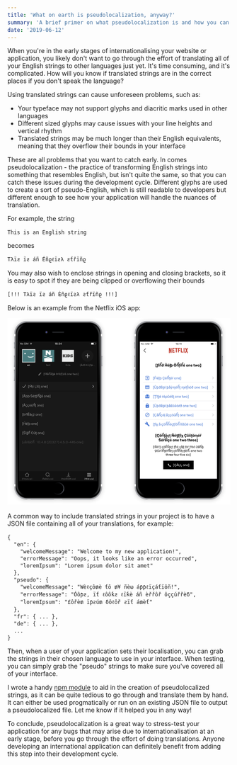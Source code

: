 ```yaml
---
title: 'What on earth is pseudolocalization, anyway?'
summary: 'A brief primer on what pseudolocalization is and how you can use it in your own project.'
date: '2019-06-12'
---
```


When you're in the early stages of internationalising your website or application, you likely don't want to go through the effort of translating all of your English strings to other languages just yet. It's time consuming, and it's complicated. How will you know if translated strings are in the correct places if you don't speak the language?

Using translated strings can cause unforeseen problems, such as:

- Your typeface may not support glyphs and diacritic marks used in other languages
- Different sized glyphs may cause issues with your line heights and vertical rhythm
- Translated strings may be much longer than their English equivalents, meaning that they overflow their bounds in your interface

These are all problems that you want to catch early. In comes pseudolocalization - the practice of transforming English strings into something that resembles English, but isn't quite the same, so that you can catch these issues during the development cycle. Different glyphs are used to create a sort of pseudo-English, which is still readable to developers but different enough to see how your application will handle the nuances of translation.

For example, the string

```
This is an English string
```

becomes

```
Tλïƨ ïƨ áñ Éñϱℓïƨλ ƨƭřïñϱ
```

You may also wish to enclose strings in opening and closing brackets, so it is easy to spot if they are being clipped or overflowing their bounds

```
[!!! Tλïƨ ïƨ áñ Éñϱℓïƨλ ƨƭřïñϱ !!!]
```

Below is an example from the Netflix iOS app:

![Netflix iOS app](./netflix.png)

A common way to include translated strings in your project is to have a JSON file containing all of your translations, for example:

```
{
  "en": {
    "welcomeMessage": "Welcome to my new application!",
    "errorMessage": "Oops, it looks like an error occurred",
    "loremIpsum": "Lorem ipsum dolor sit amet"
  },
  "pseudo": {
    "welcomeMessage": "Wèℓçô₥è ƭô ₥¥ ñèω áƥƥℓïçáƭïôñ!",
    "errorMessage": "Óôƥƨ, ïƭ ℓôôƙƨ ℓïƙè áñ èřřôř ôççúřřèδ",
    "loremIpsum": "£ôřè₥ ïƥƨú₥ δôℓôř ƨïƭ á₥èƭ"
  },
  "fr": { ... },
  "de": { ... },
  ...
}
```

Then, when a user of your application sets their localisation, you can grab the strings in their chosen language to use in your interface. When testing, you can simply grab the "pseudo" strings to make sure you've covered all of your interface.

I wrote a handy [npm module](https://www.npmjs.com/package/pseudolocalize) to aid in the creation of pseudolocalized strings, as it can be quite tedious to go through and translate them by hand. It can either be used progmatically or run on an existing JSON file to output a pseudolocalized file. Let me know if it helped you in any way!

To conclude, pseudolocalization is a great way to stress-test your application for any bugs that may arise due to internationalisation at an early stage, before you go through the effort of doing translations. Anyone developing an international application can definitely benefit from adding this step into their development cycle.
